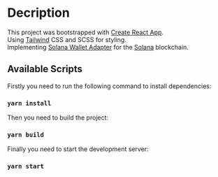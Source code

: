 # Decription

This project was bootstrapped with [Create React App](https://github.com/facebook/create-react-app).<br/>
Using [Tailwind](https://tailwindcss.com/docs/guides/create-react-app) CSS and SCSS for styling.<br/>
Implementing [Solana Wallet Adapter](https://github.com/solana-labs/wallet-adapter) for the [Solana](https://solana.com) blockchain.<br/>


## Available Scripts

Firstly you need to run the following command to install dependencies:

### `yarn install`

Then you need to build the project:

### `yarn build`

Finally you need to start the development server:

### `yarn start`



